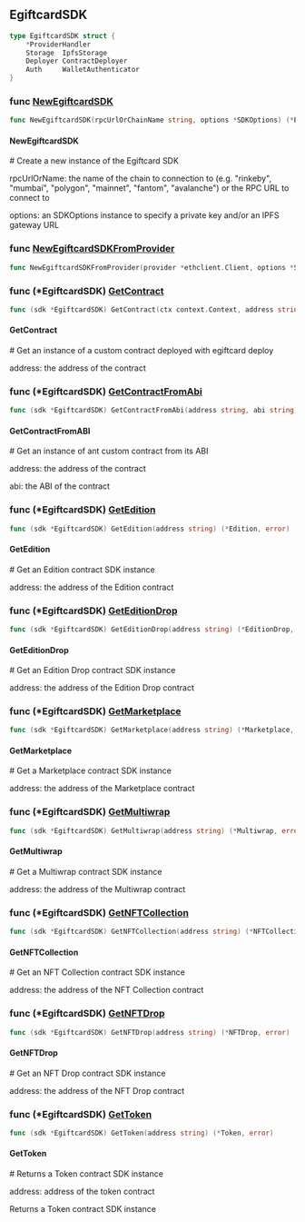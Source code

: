 
## EgiftcardSDK

```go
type EgiftcardSDK struct {
    *ProviderHandler
    Storage  IpfsStorage
    Deployer ContractDeployer
    Auth     WalletAuthenticator
}
```

### func [NewEgiftcardSDK](<https://github.com/egiftcard/go-sdk/blob/main/egiftcard/sdk.go#L27>)

```go
func NewEgiftcardSDK(rpcUrlOrChainName string, options *SDKOptions) (*EgiftcardSDK, error)
```

#### NewEgiftcardSDK

\# Create a new instance of the Egiftcard SDK

rpcUrlOrName: the name of the chain to connection to \(e.g. "rinkeby", "mumbai", "polygon", "mainnet", "fantom", "avalanche"\) or the RPC URL to connect to

options: an SDKOptions instance to specify a private key and/or an IPFS gateway URL

### func [NewEgiftcardSDKFromProvider](<https://github.com/egiftcard/go-sdk/blob/main/egiftcard/sdk.go#L46>)

```go
func NewEgiftcardSDKFromProvider(provider *ethclient.Client, options *SDKOptions) (*EgiftcardSDK, error)
```

### func \(\*EgiftcardSDK\) [GetContract](<https://github.com/egiftcard/go-sdk/blob/main/egiftcard/sdk.go#L213>)

```go
func (sdk *EgiftcardSDK) GetContract(ctx context.Context, address string) (*SmartContract, error)
```

#### GetContract

\# Get an instance of a custom contract deployed with egiftcard deploy

address: the address of the contract

### func \(\*EgiftcardSDK\) [GetContractFromAbi](<https://github.com/egiftcard/go-sdk/blob/main/egiftcard/sdk.go#L229>)

```go
func (sdk *EgiftcardSDK) GetContractFromAbi(address string, abi string) (*SmartContract, error)
```

#### GetContractFromABI

\# Get an instance of ant custom contract from its ABI

address: the address of the contract

abi: the ABI of the contract

### func \(\*EgiftcardSDK\) [GetEdition](<https://github.com/egiftcard/go-sdk/blob/main/egiftcard/sdk.go#L127>)

```go
func (sdk *EgiftcardSDK) GetEdition(address string) (*Edition, error)
```

#### GetEdition

\# Get an Edition contract SDK instance

address: the address of the Edition contract

### func \(\*EgiftcardSDK\) [GetEditionDrop](<https://github.com/egiftcard/go-sdk/blob/main/egiftcard/sdk.go#L171>)

```go
func (sdk *EgiftcardSDK) GetEditionDrop(address string) (*EditionDrop, error)
```

#### GetEditionDrop

\# Get an Edition Drop contract SDK instance

address: the address of the Edition Drop contract

### func \(\*EgiftcardSDK\) [GetMarketplace](<https://github.com/egiftcard/go-sdk/blob/main/egiftcard/sdk.go#L199>)

```go
func (sdk *EgiftcardSDK) GetMarketplace(address string) (*Marketplace, error)
```

#### GetMarketplace

\# Get a Marketplace contract SDK instance

address: the address of the Marketplace contract

### func \(\*EgiftcardSDK\) [GetMultiwrap](<https://github.com/egiftcard/go-sdk/blob/main/egiftcard/sdk.go#L185>)

```go
func (sdk *EgiftcardSDK) GetMultiwrap(address string) (*Multiwrap, error)
```

#### GetMultiwrap

\# Get a Multiwrap contract SDK instance

address: the address of the Multiwrap contract

### func \(\*EgiftcardSDK\) [GetNFTCollection](<https://github.com/egiftcard/go-sdk/blob/main/egiftcard/sdk.go#L113>)

```go
func (sdk *EgiftcardSDK) GetNFTCollection(address string) (*NFTCollection, error)
```

#### GetNFTCollection

\# Get an NFT Collection contract SDK instance

address: the address of the NFT Collection contract

### func \(\*EgiftcardSDK\) [GetNFTDrop](<https://github.com/egiftcard/go-sdk/blob/main/egiftcard/sdk.go#L157>)

```go
func (sdk *EgiftcardSDK) GetNFTDrop(address string) (*NFTDrop, error)
```

#### GetNFTDrop

\# Get an NFT Drop contract SDK instance

address: the address of the NFT Drop contract

### func \(\*EgiftcardSDK\) [GetToken](<https://github.com/egiftcard/go-sdk/blob/main/egiftcard/sdk.go#L143>)

```go
func (sdk *EgiftcardSDK) GetToken(address string) (*Token, error)
```

#### GetToken

\# Returns a Token contract SDK instance

address: address of the token contract

Returns a Token contract SDK instance
